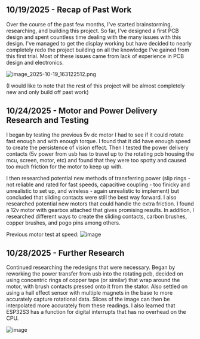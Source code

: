 <!--
  ===================    !!READ THIS NOTICE!!   ====================
  DO NOT edit this file manually. Your changes WILL BE OVERWRITTEN!
  This journal is auto generated and updated by Hack Club Blueprint.
  To edit this file, please edit your journal entries on Blueprint.
  ==================================================================
-->

## 10/19/2025 - Recap of Past Work  

Over the course of the past few months, I've started brainstorming, researching, and building this project. So far, I've designed a first PCB design and spent countless time dealing with the many issues with this design. I've managed to get the display working but have decided to nearly completely redo the project building on all the knowledge I've gained from this first trial. Most of these issues came from lack of experience in PCB design and electronics. 

![image_2025-10-19_163122512.png](https://blueprint.hackclub.com/user-attachments/blobs/proxy/eyJfcmFpbHMiOnsiZGF0YSI6MzU3MSwicHVyIjoiYmxvYl9pZCJ9fQ==--2ae1d49487d6cee731cbcd70ac57f3373e420780/image_2025-10-19_163122512.png)

(I would like to note that the rest of this project will be almost completely new and only build off past work)  

## 10/24/2025 - Motor and Power Delivery Research and Testing  

I began by testing the previous 5v dc motor I had to see if it could rotate fast enough and with enough torque. I found that it did have enough speed to create the persistence of vision effect. Then I tested the power delivery contacts (5v power from usb has to travel up to the rotating pcb housing the mcu, screen, motor, etc) and found that they were too spotty and caused too much friction for the motor to keep up with.

I then researched potential new methods of transferring power (slip rings - not reliable and rated for fast speeds, capacitive coupling - too finicky and unrealistic to set up, and wireless - again unrealistic to implement) but concluded that sliding contacts were still the best way forward. I also researched potential new motors that could handle the extra friction. I found a 12v motor with gearbox attached that gives promising results. In addition, I researched different ways to create the sliding contacts, carbon brushes, copper brushes, and pogo pins among others.

Previous motor test at speed:
![image](https://blueprint.hackclub.com/user-attachments/blobs/proxy/eyJfcmFpbHMiOnsiZGF0YSI6NTM1NiwicHVyIjoiYmxvYl9pZCJ9fQ==--6c89feec267dc1d5c125adc02669c3869e57459f/image.png)
  

## 10/28/2025 - Further Research  

Continued researching the redesigns that were necessary. Began by reworking the power transfer from usb into the rotating pcb, decided on using concentric rings of copper tape (or similar) that wrap around the motor, with brush contacts pressed onto it from the stator. Also settled on using a hall effect sensor with multiple magnets in the base to more accurately capture rotational data. Slices of the image can then be interpolated more accurately from these readings. I also learned that ESP32S3 has a function for digital interrupts that has no overhead on the CPU.

![image](https://blueprint.hackclub.com/user-attachments/blobs/proxy/eyJfcmFpbHMiOnsiZGF0YSI6NjQ0NCwicHVyIjoiYmxvYl9pZCJ9fQ==--e70436df975bf06625013ec5c7c15b6d3e9f9b88/image.png)
  

